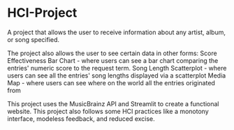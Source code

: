 # HCI-Project

A project that allows the user to receive information about any artist, album, or song specified. 

The project also allows the user to see certain data in other forms:
Score Effectiveness Bar Chart - where users can see a bar chart comparing the entries' numeric score to the request term.
Song Length Scatterplot - where users can see all the entries' song lengths displayed via a scatterplot
Media Map -  where users can see where on the world all the entries originated from

This project uses the MusicBrainz API and Streamlit to create a functional website.
This project also follows some HCI practices like a monotony interface, modeless feedback, and reduced excise.
